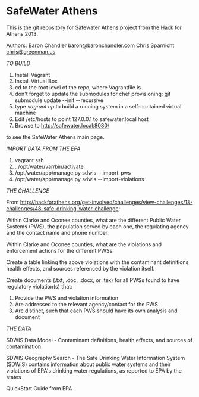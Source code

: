 SafeWater Athens
================

This is the git repository for Safewater Athens project from the Hack for
Athens 2013.


Authors: Baron Chandler <baron@baronchandler.com>
         Chris Sparnicht <chris@greenman.us>


*TO BUILD*

1. Install Vagrant
2. Install Virtual Box
3. cd to the root level of the repo, where Vagrantfile is
4. don't forget to update the submodules for chef provisioning: git submodule update --init --recursive
5. type _vagrant up_ to build a running system in a self-contained virtual machine
6. Edit /etc/hosts to point 127.0.0.1 to safewater.local host
7. Browse to http://safewater.local:8080/

to see the SafeWater Athens main page.


*IMPORT DATA FROM THE EPA*

1. vagrant ssh
2. . /opt/water/var/bin/activate
3. /opt/water/app/manage.py sdwis --import-pws
4. /opt/water/app/manage.py sdwis --import-violations





*THE CHALLENGE*

From http://hackforathens.org/get-involved/challenges/view-challenges/18-challenges/48-safe-drinking-water-challenge:

Within Clarke and Oconee counties, what are the different Public Water Systems (PWS), the population served by each one, the regulating agency and the contact name and phone number.

Within Clarke and Oconee counties, what are the violations and enforcement actions for the different PWSs.

Create a table linking the above violations with the contaminant definitions, health effects, and sources referenced by the violation itself.

Create documents (.txt, .doc, .docx, or .tex) for all PWSs found to have regulatory violation(s) that:
1. Provide the PWS and violation information
2. Are addressed to the relevant agency/contact for the PWS
3. Are distinct, such that each PWS should have its own analysis and document


*THE DATA*

SDWIS Data Model - Contaminant definitions, health effects, and sources of contamination

SDWIS Geography Search - The Safe Drinking Water Information System (SDWIS) contains information about public water systems and their violations of EPA's drinking water regulations, as reported to EPA by the states

QuickStart Guide from EPA



